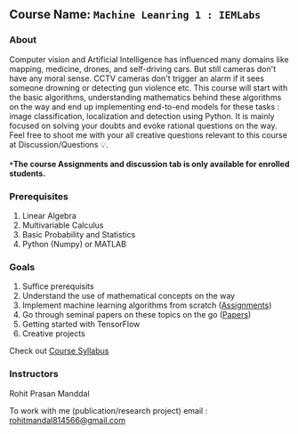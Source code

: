 ## Course Name: `Machine Leanring 1 : IEMLabs`

### About
Computer vision and Artificial Intelligence has influenced many domains like mapping, medicine, drones, and self-driving cars. But still cameras don't have any moral sense. CCTV cameras don't trigger an alarm if it sees someone drowning or detecting gun violence etc. This course will start with the basic algorithms, understanding mathematics behind these algorithms on the way and end up implementing end-to-end models for these tasks : image classification, localization and detection using Python. It is mainly focused on solving your doubts and evoke rational questions on the way. Feel free to shoot me with your all creative questions relevant to this course at Discussion/Questions 💡. <br></br>
**`*`The course Assignments and discussion tab is only available for enrolled students.**

### Prerequisites

1. Linear Algebra 
2. Multivariable Calculus
3. Basic Probability and Statistics
4. Python (Numpy) or MATLAB

### Goals

1. Suffice prerequisits 
2. Understand the use of mathematical concepts on the way
3. Implement machine learning algorithms from scratch ([Assignments](https://github.com/xiaowuc2/Machine-Learning-IEMLabs/blob/main/Assignments.md))
4. Go through seminal papers on these topics on the go ([Papers](https://github.com/xiaowuc2/Machine-Learning-IEMLabs/blob/main/Papers.md))
5. Getting started with TensorFlow
6. Creative projects

Check out [Course Syllabus](https://github.com/IEMLabs-AI/.github/blob/main/profile/Machine%20Leanring%201%20:%20IEMLabs%20Syllabus.md)

### Instructors
Rohit Prasan Manddal

To work with me (publication/research project) email : rohitmandal814566@gmail.com

